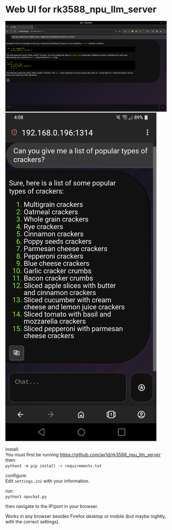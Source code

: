 # Web UI for rk3588_npu_llm_server  

![Screenshot 01](https://github.com/av1d/NPU-Chat/blob/main/screenshots/desktop.png)
<img src="https://github.com/av1d/NPU-Chat/blob/main/screenshots/mobile.jpg" alt="Screenshot 02" height="40%">

install:  
You must first be running https://github.com/av1d/rk3588_npu_llm_server  
then:  
`python3 -m pip install -r requirements.txt`  

configure:  
Edit `settings.ini` with your information.  

run:  
`python3 npuchat.py`  

then navigate to the IP/port in your browser.  

Works in any browser besides Firefox desktop or mobile (but maybe nightly, with the correct settings).
